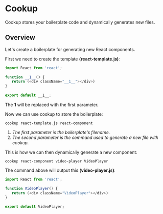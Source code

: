 # Cookup
 
Cookup stores your boilerplate code and dynamically generates new files.
 
## Overview
 
Let's create a boilerplate for generating new React components.
 
First we need to create the template **(react-template.js)**:
 
```js
import React from 'react';
 
function __1__() {
   return (<div className="__1__"></div>)
}
 
export default __1__;
```
 
The **__1__** will be replaced with the first parameter.

Now we can use cookup to store the boilerplate:
 
```
cookup react-template.js react-component
```
 
1. *The first parameter is the boilerplate's filename.*
1. *The second parameter is the command used to generate a new file with cookup.*
 
This is how we can then dynamically generate a new component:
 
```
cookup react-component video-player VideoPlayer
```
 
The command above will output this **(video-player.js)**:
 
```js
import React from 'react';
 
function VideoPlayer() {
   return (<div className="VideoPlayer"></div>)
}
 
export default VideoPlayer;
```